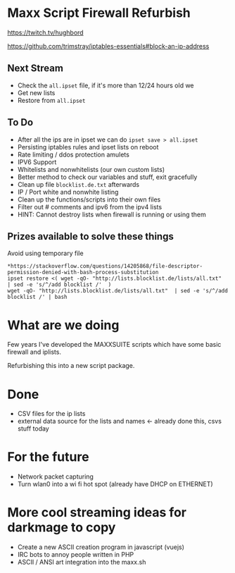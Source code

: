 # Maxx Script Firewall Refurbish

https://twitch.tv/hughbord

https://github.com/trimstray/iptables-essentials#block-an-ip-address

## Next Stream

* Check the `all.ipset` file, if it's more than 12/24 hours old we
 * Get new lists
 * Restore from `all.ipset`

## To Do

* After all the ips are in ipset we can do `ipset save > all.ipset`
* Persisting iptables rules and ipset lists on reboot
* Rate limiting / ddos protection amulets
* IPV6 Support
* Whitelists and nonwhitelists (our own custom lists)
* Better method to check our variables and stuff, exit gracefully
* Clean up file `blocklist.de.txt` afterwards
* IP / Port white and nonwhite listing
* Clean up the functions/scripts into their own files
* Filter out # comments and ipv6 from the ipv4 lists
* HINT: Cannot destroy lists when firewall is running or using them

## Prizes available to solve these things 

Avoid using temporary file

```
*https://stackoverflow.com/questions/14205868/file-descriptor-permission-denied-with-bash-process-substitution
ipset restore <( wget -qO- "http://lists.blocklist.de/lists/all.txt"  | sed -e 's/^/add blocklist /'  )
wget -qO- "http://lists.blocklist.de/lists/all.txt"  | sed -e 's/^/add blocklist /' | bash
```

# What are we doing

Few years I've developed the MAXXSUITE scripts which have some basic firewall and iplists.

Refurbishing this into a new script package.

# Done

* CSV files for the ip lists
* external data source for the lists and names <- already done this, csvs stuff today

# For the future

* Network packet capturing
* Turn wlan0 into a wi fi hot spot (already have DHCP on ETHERNET)

# More cool streaming ideas for darkmage to copy

* Create a new ASCII creation program in javascript (vuejs)
* IRC bots to annoy people written in PHP
* ASCII / ANSI art integration into the maxx.sh